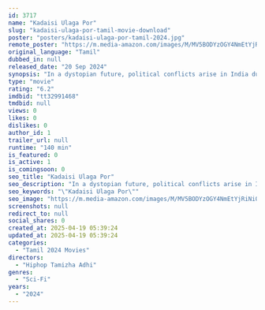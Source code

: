 ```yaml
---
id: 3717
name: "Kadaisi Ulaga Por"
slug: "kadaisi-ulaga-por-tamil-movie-download"
poster: "posters/kadaisi-ulaga-por-tamil-2024.jpg"
remote_poster: "https://m.media-amazon.com/images/M/MV5BODYzOGY4NmEtYjRiNi00OGI3LWE4MWItZWJlM2MwNDUwMDM1XkEyXkFqcGc@._V1_SX300.jpg"
original_language: "Tamil"
dubbed_in: null
released_date: "20 Sep 2024"
synopsis: "In a dystopian future, political conflicts arise in India due to trade blockades by international forces, resulting in civil unrest."
type: "movie"
rating: "6.2"
imdbid: "tt32991468"
tmdbid: null
views: 0
likes: 0
dislikes: 0
author_id: 1
trailer_url: null
runtime: "140 min"
is_featured: 0
is_active: 1
is_comingsoon: 0
seo_title: "Kadaisi Ulaga Por"
seo_description: "In a dystopian future, political conflicts arise in India due to trade blockades by international forces, resulting in civil unrest."
seo_keywords: "\"Kadaisi Ulaga Por\""
seo_image: "https://m.media-amazon.com/images/M/MV5BODYzOGY4NmEtYjRiNi00OGI3LWE4MWItZWJlM2MwNDUwMDM1XkEyXkFqcGc@._V1_SX300.jpg"
screenshots: null
redirect_to: null
social_shares: 0
created_at: 2025-04-19 05:39:24
updated_at: 2025-04-19 05:39:24
categories:
  - "Tamil 2024 Movies"
directors:
  - "Hiphop Tamizha Adhi"
genres:
  - "Sci-Fi"
years:
  - "2024"
---
```

